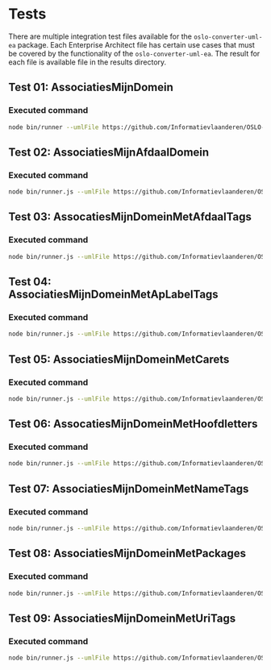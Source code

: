 # Tests

There are multiple integration test files available for the `oslo-converter-uml-ea` package. Each Enterprise Architect file has certain use cases that must be covered by the functionality of the `oslo-converter-uml-ea`. The result for each file is available file in the results directory.

## Test 01: AssociatiesMijnDomein

### Executed command
```bash
node bin/runner --umlFile https://github.com/Informatievlaanderen/OSLO-UML-Transformer/raw/integration-test-files/oslo-converter-uml-ea/01-AssociatiesMijnDomein.EAP --diagramName MijnDomein --specificationType ApplicationProfile --outputFile 01-AssociatiesMijnDomein.jsonld --versionId version/1 --publicationEnvironment https://data.vlaanderen.be
```

## Test 02: AssociatiesMijnAfdaalDomein

### Executed command
```bash
node bin/runner.js --umlFile https://github.com/Informatievlaanderen/OSLO-UML-Transformer/raw/integration-test-files/oslo-converter-uml-ea/02-AssociatiesMijnAfdaalDomein.EAP --diagramName MijnAfdaalDomeinAP --outputFile 02-AssociatiesMijnAfdaalDomein.jsonld --specificationType ApplicationProfile --versionId version/1 --publicationEnvironment https://data.vlaanderen.be
```

## Test 03: AssocatiesMijnDomeinMetAfdaalTags

### Executed command
```bash
node bin/runner.js --umlFile https://github.com/Informatievlaanderen/OSLO-UML-Transformer/raw/integration-test-files/oslo-converter-uml-ea/03-AssociatiesMijnDomeinMetAfdaalTags.EAP --diagramName MijnDomeinMetAfdaalTagsAP --outputFile 03-AssociatiesMijnDomeinMetAfdaalTags.jsonld --specificationType ApplicationProfile --versionId version/1 --publicationEnvironment https://data.vlaanderen.be
```

## Test 04: AssociatiesMijnDomeinMetApLabelTags

### Executed command
```bash
node bin/runner.js --umlFile https://github.com/Informatievlaanderen/OSLO-UML-Transformer/raw/integration-test-files/oslo-converter-uml-ea/04-AssociatiesMijnDomeinMetApLabelTags.EAP --diagramName MijnDomeinMetApLabelTags --outputFile 04-AssociatiesMijnDomeinMetApLabelTags.jsonld --specificationType ApplicationProfile --versionId version/1 --publicationEnvironment https://data.vlaanderen.be 
```

## Test 05: AssociatiesMijnDomeinMetCarets

### Executed command
```bash
node bin/runner.js --umlFile https://github.com/Informatievlaanderen/OSLO-UML-Transformer/raw/integration-test-files/oslo-converter-uml-ea/05-AssociatiesMijnDomeinMetCarets.EAP --diagramName MijnDomeinMetCarets --outputFile 05-AssociatiesMijnDomeinMetCarets.jsonld --specificationType ApplicationProfile --versionId version/1 --publicationEnvironment https://data.vlaanderen.be   
```

## Test 06: AssocatiesMijnDomeinMetHoofdletters

### Executed command
```bash
node bin/runner.js --umlFile https://github.com/Informatievlaanderen/OSLO-UML-Transformer/raw/integration-test-files/oslo-converter-uml-ea/06-AssociatiesMijnDomeinMetHoofdletters.EAP --diagramName MijnDomeinMetHoofdletters --outputFile 06-AssociatiesMijnDomeinMetHoofdletters.jsonld --specificationType ApplicationProfile --versionId version/1 --publicationEnvironment https://data.vlaanderen.be 
```

## Test 07: AssociatiesMijnDomeinMetNameTags

### Executed command
```bash
node bin/runner.js --umlFile https://github.com/Informatievlaanderen/OSLO-UML-Transformer/raw/integration-test-files/oslo-converter-uml-ea/07-AssociatiesMijnDomeinMetNameTags2.EAP --diagramName MijnDomeinMetNameTags2 --outputFile 07-AssociatiesMijnDomeinMetNameTags2.jsonld --specificationType ApplicationProfile --versionId version/1 --publicationEnvironment https://data.vlaanderen.be    
```

## Test 08: AssociatiesMijnDomeinMetPackages

### Executed command
```bash
node bin/runner.js --umlFile https://github.com/Informatievlaanderen/OSLO-UML-Transformer/raw/integration-test-files/oslo-converter-uml-ea/08-AssociatiesMijnDomeinMetPackages.EAP --diagramName MijnDomeinMetPackages3 --outputFile 07-AssociatiesMijnDomeinMetPackages.jsonld --specificationType ApplicationProfile --versionId version/1 --publicationEnvironment https://data.vlaanderen.be 
```

## Test 09: AssociatiesMijnDomeinMetUriTags

### Executed command
```bash
node bin/runner.js --umlFile https://github.com/Informatievlaanderen/OSLO-UML-Transformer/raw/integration-test-files/oslo-converter-uml-ea/09-AssociatiesMijnDomeinMetUriTags.EAP --diagramName MijnDomeinMetUriTags2 --outputFile 07-AssociatiesMijnDomeinMetUriTags.jsonld --specificationType ApplicationProfile --versionId version/1 --publicationEnvironment https://data.vlaanderen.be    
```